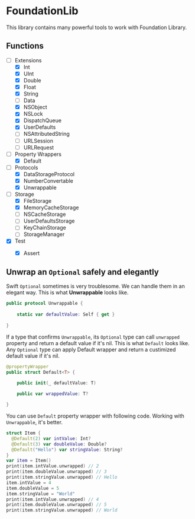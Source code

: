 # FoundationLib

This library contains many powerful tools to work with Foundation Library.

## Functions
- [ ] Extensions
    - [x] Int
    - [x] UInt
    - [x] Double
    - [x] Float
    - [x] String
    - [ ] Data
    - [x] NSObject
    - [x] NSLock
    - [x] DispatchQueue
    - [x] UserDefaults
    - [ ] NSAttributedString
    - [ ] URLSession
    - [ ] URLRequest
- [ ] Property Wrappers
    - [x] Default
- [ ] Protocols
    - [x] DataStorageProtocol
    - [x] NumberConvertable
    - [x] Unwrappable
- [ ] Storage
    - [x] FileStorage
    - [x] MemoryCacheStorage
    - [ ] NSCacheStorage
    - [ ] UserDefaultsStorage
    - [ ] KeyChainStorage
    - [ ] StorageManager
- [x] Test
    - [x] Assert


## Unwrap an `Optional` safely and elegantly
Swift `Optional` sometimes is very troublesome. We can handle them in an elegant way.
This is what **Unwrappable** looks like.
```swift
public protocol Unwrappable {
    
    static var defaultValue: Self { get }
    
}
```
If a type that confirms `Unwrappable`, its `Optional` type can call `unwrapped` property and return a default value if it's nil.
This is what `Default` looks like. Any `Optional` type can apply Default wrapper and return a custimized default value if it's nil.
```swift
@propertyWrapper
public struct Default<T> {

    public init(_ defaultValue: T)
    
    public var wrappedValue: T?

}
```
You can use `Default` property wrapper with following code. Working with `Unwrappable`, it's better.
```swift
struct Item {
  @Default(2) var intValue: Int?
  @Default(3) var doubleValue: Double?
  @Default("Hello") var stringValue: String?
}
var item = Item()
print(item.intValue.unwrapped) // 2
print(item.doubleValue.unwrapped) // 3
print(item.stringValue.unwrapped) // Hello
item.intValue = 4
item.doubleValue = 5
item.stringValue = "World"
print(item.intValue.unwrapped) // 4
print(item.doubleValue.unwrapped) // 5
print(item.stringValue.unwrapped) // World
```
